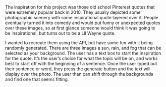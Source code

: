 The inspiration for this project was those old school Pinterest quotes that were extremely popular back in 2010. They usually depicted some photographic scenery with some inspirational quote layered over it. People eventually turned it into comedy and would put funny or unexpected quotes over these images, so at first glance someone would think it was going to be inspirational, but turns out to be a Lil Wayne quote. 

I wanted to recreate them using the API, but have some fun with it being randomly generated. There are three images a sun, rain, and fog that can be selected as your background. The user has a text box to start the inspiration for the quote. It’s the user’s choice for what the topic will be on, and works best to start off with the beginning of a sentence. Once the user typed out their sentence or word, they press the generate button and the text will display over the photo. The user than can shift through the backgrounds and find one that seems fitting.  
